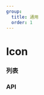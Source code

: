 ```yaml
---
group:
  title: 通用
  order: 1
---
```


# Icon

### 列表

<code src='./demo.tsx'></code>

### API

<API hideTitle src='./api.tsx'>
